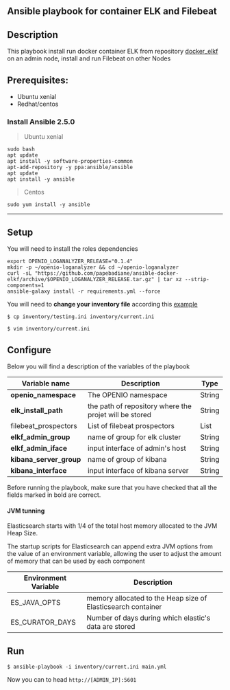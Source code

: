 Ansible playbook for container ELK and Filebeat
------
## Description

This playbook install run docker container ELK from repository [docker_elkf](https://github.com/papebadiane/docker-elkf) on an admin node, install and run Filebeat on other Nodes


## Prerequisites:

- Ubuntu xenial
- Redhat/centos

### Install Ansible 2.5.0

> Ubuntu xenial

```
sudo bash
apt update
apt install -y software-properties-common
apt-add-repository -y ppa:ansible/ansible
apt update
apt install -y ansible

```
> Centos

```
sudo yum install -y ansible
```
--------------------------

##  Setup

You will need to  install the roles dependencies

```
export OPENIO_LOGANALYZER_RELEASE="0.1.4"
mkdir -p ~/openio-loganalyzer && cd ~/openio-loganalyzer
curl -sL "https://github.com/papebadiane/ansible-docker-elkf/archive/$OPENIO_LOGANALYZER_RELEASE.tar.gz" | tar xz --strip-components=1
ansible-galaxy install -r requirements.yml --force

```

You will need to **change your inventory file** according this [example](https://github.com/papebadiane/ansible-docker-elkf/blob/master/inventory/testing.ini)


```
$ cp inventory/testing.ini inventory/current.ini

$ vim inventory/current.ini

```


## Configure

Below you will find a description of the variables of the playbook



|      Variable name                 |               Description                                    |     Type    |
|------------------------------------|--------------------------------------------------------------|-------------|
| **openio_namespace**               | The OPENIO namespace                                         | String      |
| **elk_install_path**               | the path of repository where the projet will be stored       | String      |
| filebeat_prospectors               | List of filebeat prospectors                                 | List        |
| **elkf_admin_group**               | name of group for elk cluster                                | String      |
| **elkf_admin_iface**               | input interface of admin's host                              | String      |
| **kibana_server_group**            | name of group of kibana                                      | String      |
| **kibana_interface**               | input interface of kibana server                             | String      |

Before running the playbook, make sure that you have checked that all the fields marked in bold are correct.

#### JVM tunning

Elasticsearch starts with 1/4 of the total host memory allocated to the JVM Heap Size.

The startup scripts for Elasticsearch can append extra JVM options from the value of an environment variable, allowing the user to adjust the amount of memory that can be used by each component

|      Environment Variable          |               Description                                    |
|------------------------------------|--------------------------------------------------------------|
|   ES_JAVA_OPTS                     | memory allocated to the Heap size of Elasticsearch container |
|   ES_CURATOR_DAYS                  | Number of days during which elastic's data are stored        |

## Run

```
$ ansible-playbook -i inventory/current.ini main.yml

```

Now you can to head `http://[ADMIN_IP]:5601`
